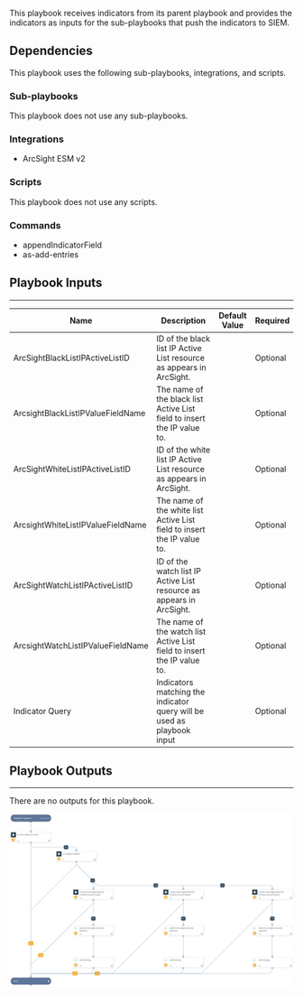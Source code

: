 This playbook receives indicators from its parent playbook and provides the indicators as inputs for the sub-playbooks that push the indicators to SIEM.

## Dependencies
This playbook uses the following sub-playbooks, integrations, and scripts.

### Sub-playbooks
This playbook does not use any sub-playbooks.

### Integrations
* ArcSight ESM v2

### Scripts
This playbook does not use any scripts.

### Commands
* appendIndicatorField
* as-add-entries

## Playbook Inputs
---

| **Name** | **Description** | **Default Value** | **Required** |
| --- | --- | --- | --- |
| ArcSightBlackListIPActiveListID | ID of the black list IP Active List resource as appears in ArcSight. |  | Optional |
| ArcsightBlackListIPValueFieldName | The name of the black list Active List field to insert the IP value to. |  | Optional |
| ArcSightWhiteListIPActiveListID | ID of the white list IP Active List resource as appears in ArcSight. |  | Optional |
| ArcsightWhiteListIPValueFieldName | The name of the white list Active List field to insert the IP value to. |  | Optional |
| ArcSightWatchListIPActiveListID | ID of the watch list IP Active List resource as appears in ArcSight. |  | Optional |
| ArcsightWatchListIPValueFieldName | The name of the watch list Active List field to insert the IP value to. |  | Optional |
| Indicator Query | Indicators matching the indicator query will be used as playbook input |  | Optional |

## Playbook Outputs
---
There are no outputs for this playbook.

![TIM - ArcSight Add IP Indicators](https://raw.githubusercontent.com/demisto/content/master/docs/images/playbooks/TIM_-_ArcSight_Add_IP_Indicators.png)